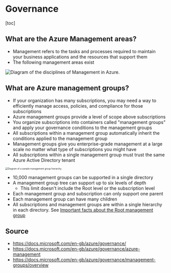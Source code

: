 # Governance

[toc]

## What are the Azure Management areas?



- Management refers to the tasks and processes required to maintain your business applications and the resources that support them
- The following management areas exist



![Diagram of the disciplines of Management in Azure.](https://docs.microsoft.com/en-gb/azure/monitoring/media/management-overview/management-capabilities.png)





## What are Azure management groups?

- If your organization has many subscriptions, you may need a way to efficiently manage access, policies, and compliance for those subscriptions
- Azure management groups provide a level of scope above subscriptions
- You organize subscriptions into containers called "management groups" and apply your governance conditions to the management groups
- All subscriptions within a management group automatically inherit the conditions applied to the management group
- Management groups give you enterprise-grade management at a large scale no matter what type of subscriptions you might have
- All subscriptions within a single management group must trust the same Azure Active Directory tenant



<img src="https://docs.microsoft.com/en-gb/azure/governance/management-groups/media/tree.png" alt="Diagram of a sample management group hierarchy." style="zoom:50%;" />



- 10,000 management groups can be supported in a single directory
- A management group tree can support up to six levels of depth
  - This limit doesn't include the Root level or the subscription level
- Each management group and subscription can only support one parent
- Each management group can have many children
- All subscriptions and management groups are within a single hierarchy in each directory. See [Important facts about the Root management group](https://docs.microsoft.com/en-gb/azure/governance/management-groups/overview#important-facts-about-the-root-management-group)



## Source

- https://docs.microsoft.com/en-gb/azure/governance/
- https://docs.microsoft.com/en-gb/azure/governance/azure-management
- https://docs.microsoft.com/en-gb/azure/governance/management-groups/overview